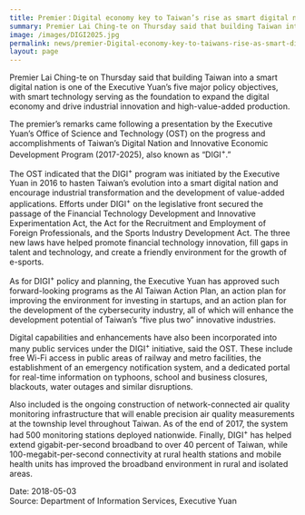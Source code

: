 ```yaml
---
title: Premier：Digital economy key to Taiwan’s rise as smart digital nation
summary: Premier Lai Ching-te on Thursday said that building Taiwan into a smart digital nation is one of the Executive Yuan’s five major policy objectives, with smart technology serving as the foundation to expand the digital economy and drive industrial innovation and high-value-added production.
image: /images/DIGI2025.jpg
permalink: news/premier-Digital-economy-key-to-taiwans-rise-as-smart-digital-nation/
layout: page
---
```

Premier Lai Ching-te on Thursday said that building Taiwan into a smart digital nation is one of the Executive Yuan’s five major policy objectives, with smart technology serving as the foundation to expand the digital economy and drive industrial innovation and high-value-added production.

The premier’s remarks came following a presentation by the Executive Yuan’s Office of Science and Technology (OST) on the progress and accomplishments of Taiwan’s Digital Nation and Innovative Economic Development Program (2017-2025), also known as “DIGI<sup>+</sup>.”

The OST indicated that the DIGI<sup>+</sup> program was initiated by the Executive Yuan in 2016 to hasten Taiwan’s evolution into a smart digital nation and encourage industrial transformation and the development of value-added applications. Efforts under DIGI<sup>+</sup> on the legislative front secured the passage of the Financial Technology Development and Innovative Experimentation Act, the Act for the Recruitment and Employment of Foreign Professionals, and the Sports Industry Development Act. The three new laws have helped promote financial technology innovation, fill gaps in talent and technology, and create a friendly environment for the growth of e-sports.

As for DIGI<sup>+</sup> policy and planning, the Executive Yuan has approved such forward-looking programs as the AI Taiwan Action Plan, an action plan for improving the environment for investing in startups, and an action plan for the development of the cybersecurity industry, all of which will enhance the development potential of Taiwan’s “five plus two” innovative industries.

Digital capabilities and enhancements have also been incorporated into many public services under the DIGI<sup>+</sup> initiative, said the OST. These include free Wi-Fi access in public areas of railway and metro facilities, the establishment of an emergency notification system, and a dedicated portal for real-time information on typhoons, school and business closures, blackouts, water outages and similar disruptions.

Also included is the ongoing construction of network-connected air quality monitoring infrastructure that will enable precision air quality measurements at the township level throughout Taiwan. As of the end of 2017, the system had 500 monitoring stations deployed nationwide. Finally, DIGI<sup>+</sup> has helped extend gigabit-per-second broadband to over 40 percent of Taiwan, while 100-megabit-per-second connectivity at rural health stations and mobile health units has improved the broadband environment in rural and isolated areas.

Date: 2018-05-03
<br/>
Source: Department of Information Services, Executive Yuan
